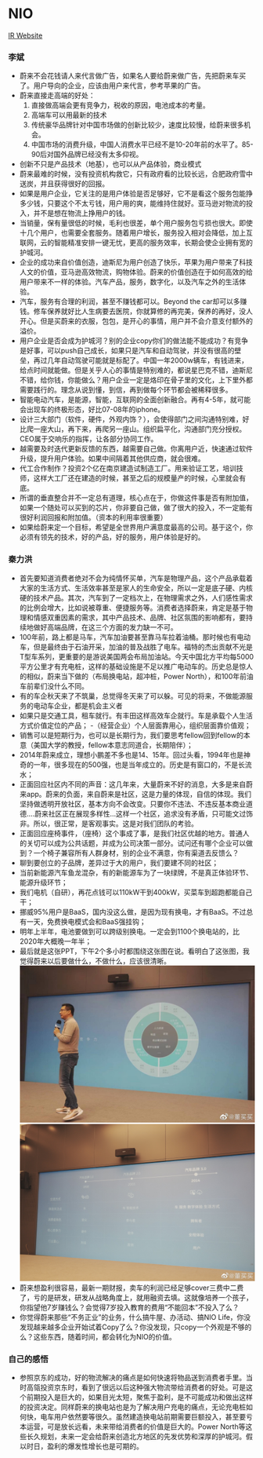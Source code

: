 # NIO

[IR Website](https://ir.nio.com/)

### 李斌

- 蔚来不会花钱请人来代言做广告，如果名人要给蔚来做广告，先把蔚来车买了。用户导向的企业，应该由用户来代言，参考苹果的广告。
- 蔚来直接走高端的好处： 
  1. 直接做高端会更有竞争力，税收的原因，电池成本的考量。
  2. 高端车可以用最新的技术 
  3. 传统豪华品牌针对中国市场做的创新比较少，速度比较慢，给蔚来很多机会。
  4. 中国市场的消费升级，中国人消费水平已经不是10-20年前的水平了。85-90后对国外品牌已经没有太多仰视。
- 创新不只是产品技术（地基），也可以从产品体验，商业模式
- 蔚来最难的时候，没有投资机构救它，只有政府看的比较长远，合肥政府雪中送炭，并且获得很好的回报。
- 如果是用户企业，它关注的是用户体验是否足够好，它不是看这个服务包能挣多少钱，只要这个不太亏钱，用户用的爽，能维持住就好。亚马逊对物流的投入，并不是想在物流上挣用户的钱。
- 当销量，保有量很低的时候，毛利也很差，单个用户服务包亏损也很大。即使十几个用户，也需要全套服务。随着用户增长，服务投入相对会降低，加上互联网，云的智能精准安排一键无忧，更高的服务效率，长期会使企业拥有宽的护城河。
- 企业的成功来自价值创造，迪斯尼为用户创造了快乐，苹果为用户带来了科技人文的价值，亚马逊高效物流，购物体验。蔚来的价值创造在于如何高效的给用户带来不一样的体验。汽车产品，服务，数字化，以及汽车之外的生活体验。
- 汽车，服务有合理的利润，甚至不赚钱都可以。Beyond the car却可以多赚钱。修车保养就好比人生病要去医院，你就算修的再完美，保养的再好，没人开心。但是买蔚来的衣服，包包，是开心的事情，用户并不会介意支付额外的溢价。
- 用户企业是否会成为护城河？别的企业copy你们的做法能不能成功？有竞争是好事，可以push自己成长，如果只是汽车和自动驾驶，并没有很高的壁垒，再过几年自动驾驶可能就是标配了。中国一年2000w辆车，有钱进来，给点时间就能做。但是关乎人心的事情是特别难的，都说星巴克不错，迪斯尼不错，给你钱，你能做么？用户企业一定是烙印在骨子里的文化，上下里外都需要践行的。理念从说到懂，到信，再到做每个环节都会被稀释很多。
- 智能电动汽车，是能源，智能，互联网的全面创新融合。再有4-5年，就可能会出现车的终极形态，好比07-08年的iphone。
- 设计三大部门（软件，硬件，外观内饰？），会使得部门之间沟通特别难，好比爬一座大山，再下来，再爬另一座山。组织扁平化，沟通部门充分授权。CEO属于交响乐的指挥，让各部分协同工作。
- 越需要及时迭代更新反馈的东西，越需要自己做。你离用户近，快速通过软件升级，提升用户体验。如果中间隔着其他供应商，就会很难。
- 代工合作制作？投资2个亿在南京建造试制造工厂。用来验证工艺，培训技师，这样大工厂还在建造的时候，甚至之后的规模量产的时候，心里就会有底。
- 所谓的垂直整合并不一定总有道理，核心点在于，你做这件事是否有附加值，如果一个随处可以买到的芯片，你非要自己做，做了很大的投入，不一定能有很好利润回报和附加值。（资本的利用率很重要）
- 如果给蔚来定一个目标，希望是全世界用户满意度最高的公司。基于这个，你必须有领先的技术，好的产品，好的服务，用户体验是好的。

### 秦力洪
- 首先要知道消费者绝对不会为纯情怀买单，汽车是物理产品，这个产品承载着大家的生活方式、生活效率甚至是家人的生命安全，所以一定是底子硬、内核硬的技术产品。其次，汽车到了一定档次上，在物理需求之外，人们感性需求的比例会增大，比如说被尊重、便捷服务等。消费者选择蔚来，肯定是基于物理和情感双重因素的需求，其中产品技术、品牌、社区氛围的影响都有，要持续地做好高端品牌，在这三个方面的发力缺一不可。
- 100年前，路上都是马车，汽车加油要甚至靠马车拉着油桶。那时候也有电动车，但是最终由于石油开采，加油的普及战胜了电车。福特的杰出贡献不光是T型车系列，更重要的是游说美国两会布局加油站。今天中国北方平均每5000平方公里才有充电桩，这样的基础设施是不足以推广电动车的。历史总是惊人的相似，蔚来当下做的（布局换电站，超冲桩，Power North），和100年前油车前辈们没什么不同。
- 有的车企秋天来了不筑巢，总觉得冬天来了可以躲。可见的将来，不做能源服务的电动车企业，都是机会主义者
- 如果只是交通工具，租车就行。有丰田这样高效车企就行。车是承载个人生活方式价值定位的产品；
-（经营企业）个人层面靠用心，组织层面靠价值观；
- 销售可以是短期行为，也可以是长期行为，我们要思考fellow回到fellow的本意（美国大学的教授，fellow本意志同道合，长期陪伴）；
- 2014年蔚来成立，理想小鹏差不多也是14、15年。回过头看，1994年也是神奇的一年，很多现在的500强，也是当年成立的。历史是有窗口的，不是长流水；
- 正面回应社区内不同的声音：这几年来，大量蔚来不好的消息，大多是来自蔚来app。蔚来的负面，来自蔚来是社区，这是力量的体现，自信的体现。我们坚持做透明开放社区，基本方向不会改变。只要你不违法、不违反基本商业道德….蔚来社区正在展现多样性…这样一个社区，追求没有矛盾，只可能文过饰非。所以，很正常，是客观事实。这是对我们团队的考验。
- 正面回应座椅事件，（座椅）这个事成了事，是我们社区优越的地方。普通人的关切可以成为公共话题，并成为公司决策一部分。试问还有哪个企业可以做到？一个椅子兼容所有人群身材，别的企业不满意，你有渠道去反馈么？
- 聊到要创立的子品牌，差异过于大的用户，我们要建不同的社区；
- 当前新能源汽车鱼龙混杂，有的新能源车为了一块绿牌，不是真正体验环节、能源升级环节；
- 我们电机（自研），再花点钱可以110kW干到400kW，买菜车到超跑都能自己干；
- 挪威95%用户是BaaS，国内没这么做，是因为现有换电，才有BaaS。不过总有一天，免费换电模式会和BaaS强挂钩；
- 明年上半年，电池要做到可以跨级别换电。一定会到1100个换电站的，比2020年大概晚一年半；
- 最后就是这张PPT，下午2个多小时都围绕这张图在说。看明白了这张图，我觉得蔚来以后要做什么，不做什么，应该很清晰。![1](nioPlan.jpeg)![2](nioPlan2.jpg)
- 蔚来想盈利很容易，最新一期财报，卖车的利润已经足够cover三费中二费了，亏的是研发，研发从战略角度上，就用融资去填。这就像培养一个孩子，你指望他7岁赚钱么？会觉得7岁投入教育的费用“不能回本”不投入了么？
- 你觉得蔚来那些“不务正业”的业务，什么搞牛屋、办活动、搞NIO Life，你没发现越来越多企业开始试着Copy了么？你没发现，只copy一个外观是不够的么？这些东西，随着时间，都会转化为NIO的价值。

### 自己的感悟
- 参照京东的成功，好的物流解决的痛点是如何快速将物品送到消费者手里。当时高瓴投资京东时，看到了很远以后这种强大物流带给消费者的好处。可是这个前期投入是巨大的，如果目光太短，聚焦于盈利，是不可能成功和做出这样的投资决定。同样蔚来的换电站也是为了解决用户充电的痛点，无论充电桩如何快，电车用户依然要等很久。虽然建造换电站前期需要巨额投入，甚至要亏本运营，可是放长远看，未来带给消费者的价值是巨大的。Power North等这些长久规划，未来一定会给蔚来创造北方地区的先发优势和深厚的护城河。假以时日，盈利的爆发性增长也是可期的。

